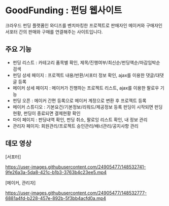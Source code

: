 # GoodFunding : 펀딩 웹사이트

크라우드 펀딩 플랫폼인 와디즈를 벤치마킹한 프로젝트로 판매자인 메이커와 구매자인 서포터 간의 판매와 구매를 연결해주는 사이트입니다. 

## 주요 기능
- 펀딩 리스트 : 카테고리 품목별 확인, 제목/진행여부/최신순/펀딩액순/마감임박순 검색
- 펀딩 상세 페이지 : 프로젝트 내용/반환/서포터 정보 확인, ajax를 이용한 댓글/대댓글 등록
- 메이커 상세 페이지 : 메이커가 진행하는 프로젝트 리스트, ajax를 이용한 팔로우 기능
- 펀딩 오픈 : 메이커 간편 등록으로 메이커 계정으로 변환 후 프로젝트 등록
- 메이커 스튜디오 : 기본요건/기본정보/리워드/제공정보 등록 펀딩이 시작되면 펀딩현황, 펀딩이 종료되면 결제현황 확인
- 마이 페이지 : 펀딩내역 확인, 펀딩 취소, 팔로잉 리스트 확인, 내 정보 관리
- 관리자 페이지: 회원관리/프로젝트 승인관리/배너관리/공지사항 관리

## 데모 영상
[서포터]   

https://user-images.githubusercontent.com/24905477/148532741-9fe26a3a-5da8-421c-b1b3-3763b4c23ee5.mp4


[메이커, 관리자]   

https://user-images.githubusercontent.com/24905477/148532777-6881a4fd-b228-457e-892b-5f3bb4acfd0a.mp4

